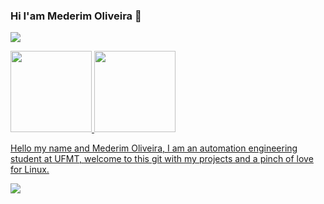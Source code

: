 ### Hi I'am Mederim Oliveira 👋
<a height="100px" href="https://tenor.com/view/meme-anime-jojos-jojo-bizarre-gif-18202893"><img src="https://tenor.com/view/meme-anime-jojos-jojo-bizarre-gif-18202893.gif"></a>

 <div>
      <a href="https://github.com/rafaballerini">
      <img height="130em" src="https://github-readme-stats.vercel.app/api?username=Mederim&show_icons=true&theme=dracula&include_all_commits=true&count_private=true"/>
      <img height="130em" src="https://github-readme-stats.vercel.app/api/top-langs/?username=Mederim&layout=compact&langs_count=7&theme=dracula"/>
</div>



Hello my name and Mederim Oliveira, I am an automation engineering 
student at UFMT, welcome to this git with my projects and a pinch of 
love for Linux.


<a href="https://gifs.alphacoders.com/gifs/view/35697"><img src="https://giffiles.alphacoders.com/356/35697.gif"></a>
